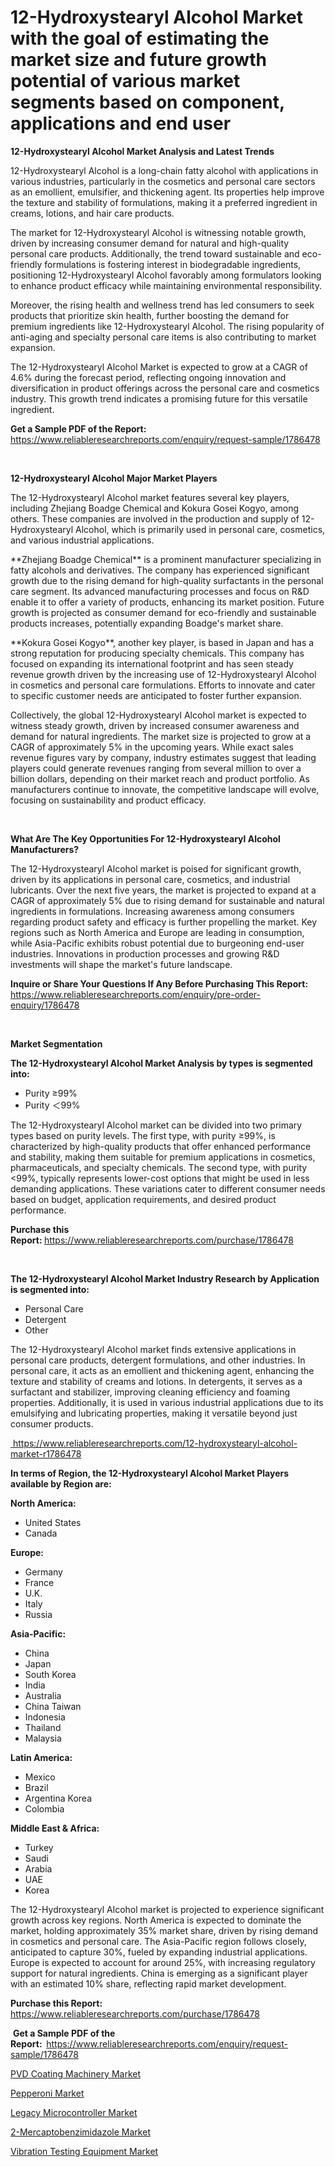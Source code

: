 <p><h1>12-Hydroxystearyl Alcohol Market with the goal of estimating the market size and future growth potential of various market segments based on component, applications and end user</h1></p><p><strong>12-Hydroxystearyl Alcohol Market Analysis and Latest Trends</strong></p>
<p><p>12-Hydroxystearyl Alcohol is a long-chain fatty alcohol with applications in various industries, particularly in the cosmetics and personal care sectors as an emollient, emulsifier, and thickening agent. Its properties help improve the texture and stability of formulations, making it a preferred ingredient in creams, lotions, and hair care products. </p><p>The market for 12-Hydroxystearyl Alcohol is witnessing notable growth, driven by increasing consumer demand for natural and high-quality personal care products. Additionally, the trend toward sustainable and eco-friendly formulations is fostering interest in biodegradable ingredients, positioning 12-Hydroxystearyl Alcohol favorably among formulators looking to enhance product efficacy while maintaining environmental responsibility.</p><p>Moreover, the rising health and wellness trend has led consumers to seek products that prioritize skin health, further boosting the demand for premium ingredients like 12-Hydroxystearyl Alcohol. The rising popularity of anti-aging and specialty personal care items is also contributing to market expansion. </p><p>The 12-Hydroxystearyl Alcohol Market is expected to grow at a CAGR of 4.6% during the forecast period, reflecting ongoing innovation and diversification in product offerings across the personal care and cosmetics industry. This growth trend indicates a promising future for this versatile ingredient.</p></p>
<p><strong>Get a Sample PDF of the Report:&nbsp;</strong> <a href="https://www.reliableresearchreports.com/enquiry/request-sample/1786478?utm_campaign=7&utm_medium=2&utm_source=Github&utm_content=ia&utm_term=19122024&utm_id=12-hydroxystearyl-alcohol">https://www.reliableresearchreports.com/enquiry/request-sample/1786478</a></p>
<p>&nbsp;</p>
<p><strong>12-Hydroxystearyl Alcohol Major Market Players</strong></p>
<p><p>The 12-Hydroxystearyl Alcohol market features several key players, including Zhejiang Boadge Chemical and Kokura Gosei Kogyo, among others. These companies are involved in the production and supply of 12-Hydroxystearyl Alcohol, which is primarily used in personal care, cosmetics, and various industrial applications.</p><p>**Zhejiang Boadge Chemical** is a prominent manufacturer specializing in fatty alcohols and derivatives. The company has experienced significant growth due to the rising demand for high-quality surfactants in the personal care segment. Its advanced manufacturing processes and focus on R&D enable it to offer a variety of products, enhancing its market position. Future growth is projected as consumer demand for eco-friendly and sustainable products increases, potentially expanding Boadge's market share.</p><p>**Kokura Gosei Kogyo**, another key player, is based in Japan and has a strong reputation for producing specialty chemicals. This company has focused on expanding its international footprint and has seen steady revenue growth driven by the increasing use of 12-Hydroxystearyl Alcohol in cosmetics and personal care formulations. Efforts to innovate and cater to specific customer needs are anticipated to foster further expansion.</p><p>Collectively, the global 12-Hydroxystearyl Alcohol market is expected to witness steady growth, driven by increased consumer awareness and demand for natural ingredients. The market size is projected to grow at a CAGR of approximately 5% in the upcoming years. While exact sales revenue figures vary by company, industry estimates suggest that leading players could generate revenues ranging from several million to over a billion dollars, depending on their market reach and product portfolio. As manufacturers continue to innovate, the competitive landscape will evolve, focusing on sustainability and product efficacy.</p></p>
<p>&nbsp;</p>
<p><strong>What Are The Key Opportunities For 12-Hydroxystearyl Alcohol Manufacturers?</strong></p>
<p><p>The 12-Hydroxystearyl Alcohol market is poised for significant growth, driven by its applications in personal care, cosmetics, and industrial lubricants. Over the next five years, the market is projected to expand at a CAGR of approximately 5% due to rising demand for sustainable and natural ingredients in formulations. Increasing awareness among consumers regarding product safety and efficacy is further propelling the market. Key regions such as North America and Europe are leading in consumption, while Asia-Pacific exhibits robust potential due to burgeoning end-user industries. Innovations in production processes and growing R&D investments will shape the market's future landscape.</p></p>
<p><strong>Inquire or Share Your Questions If Any Before Purchasing This Report:</strong> <a href="https://www.reliableresearchreports.com/enquiry/pre-order-enquiry/1786478?utm_campaign=7&utm_medium=2&utm_source=Github&utm_content=ia&utm_term=19122024&utm_id=12-hydroxystearyl-alcohol">https://www.reliableresearchreports.com/enquiry/pre-order-enquiry/1786478</a></p>
<p>&nbsp;</p>
<p><strong>Market Segmentation</strong></p>
<p><strong>The 12-Hydroxystearyl Alcohol Market Analysis by types is segmented into:</strong></p>
<p><ul><li>Purity ≥99%</li><li>Purity ＜99%</li></ul></p>
<p><p>The 12-Hydroxystearyl Alcohol market can be divided into two primary types based on purity levels. The first type, with purity ≥99%, is characterized by high-quality products that offer enhanced performance and stability, making them suitable for premium applications in cosmetics, pharmaceuticals, and specialty chemicals. The second type, with purity <99%, typically represents lower-cost options that might be used in less demanding applications. These variations cater to different consumer needs based on budget, application requirements, and desired product performance.</p></p>
<p><strong>Purchase this Report:&nbsp;</strong><a href="https://www.reliableresearchreports.com/purchase/1786478?utm_campaign=7&utm_medium=2&utm_source=Github&utm_content=ia&utm_term=19122024&utm_id=12-hydroxystearyl-alcohol">https://www.reliableresearchreports.com/purchase/1786478</a></p>
<p>&nbsp;</p>
<p><strong>The 12-Hydroxystearyl Alcohol Market Industry Research by Application is segmented into:</strong></p>
<p><ul><li>Personal Care</li><li>Detergent</li><li>Other</li></ul></p>
<p><p>The 12-Hydroxystearyl Alcohol market finds extensive applications in personal care products, detergent formulations, and other industries. In personal care, it acts as an emollient and thickening agent, enhancing the texture and stability of creams and lotions. In detergents, it serves as a surfactant and stabilizer, improving cleaning efficiency and foaming properties. Additionally, it is used in various industrial applications due to its emulsifying and lubricating properties, making it versatile beyond just consumer products.</p></p>
<p><a href="https://www.reliableresearchreports.com/12-hydroxystearyl-alcohol-market-r1786478?utm_campaign=7&utm_medium=2&utm_source=Github&utm_content=ia&utm_term=19122024&utm_id=12-hydroxystearyl-alcohol">&nbsp;https://www.reliableresearchreports.com/12-hydroxystearyl-alcohol-market-r1786478</a></p>
<p><strong>In terms of Region, the 12-Hydroxystearyl Alcohol Market Players available by Region are:</strong></p>
<p>
    <p> <strong> North America: </strong>
        <ul>
            <li>United States</li>
            <li>Canada</li>
        </ul>
        </p> 
    <p> <strong> Europe: </strong>
        <ul>
            <li>Germany</li>
            <li>France</li>
            <li>U.K.</li>
            <li>Italy</li>
            <li>Russia</li>
        </ul>
        </p> 
    <p> <strong> Asia-Pacific: </strong>
        <ul>
            <li>China</li>
            <li>Japan</li>
            <li>South Korea</li>
            <li>India</li>
            <li>Australia</li>
            <li>China Taiwan</li>
            <li>Indonesia</li>
            <li>Thailand</li>
            <li>Malaysia</li>
        </ul>
        </p> 
    <p> <strong> Latin America: </strong>
        <ul>
            <li>Mexico</li>
            <li>Brazil</li>
            <li>Argentina Korea</li>
            <li>Colombia</li>
        </ul>
        </p> 
    <p> <strong> Middle East & Africa: </strong>
        <ul>
            <li>Turkey</li>
            <li>Saudi</li>
            <li>Arabia</li>
            <li>UAE</li>
            <li>Korea</li>
        </ul>
    </p>
    </p>
<p><p>The 12-Hydroxystearyl Alcohol market is projected to experience significant growth across key regions. North America is expected to dominate the market, holding approximately 35% market share, driven by rising demand in cosmetics and personal care. The Asia-Pacific region follows closely, anticipated to capture 30%, fueled by expanding industrial applications. Europe is expected to account for around 25%, with increasing regulatory support for natural ingredients. China is emerging as a significant player with an estimated 10% share, reflecting rapid market development.</p></p>
<p><strong>Purchase this Report: </strong><a href="https://www.reliableresearchreports.com/purchase/1786478?utm_campaign=7&utm_medium=2&utm_source=Github&utm_content=ia&utm_term=19122024&utm_id=12-hydroxystearyl-alcohol">https://www.reliableresearchreports.com/purchase/1786478</a></p>
<p>&nbsp;<strong>Get a Sample PDF of the Report:&nbsp;&nbsp;</strong><a href="https://www.reliableresearchreports.com/enquiry/request-sample/1786478?utm_campaign=7&utm_medium=2&utm_source=Github&utm_content=ia&utm_term=19122024&utm_id=12-hydroxystearyl-alcohol">https://www.reliableresearchreports.com/enquiry/request-sample/1786478</a></p>
<p><strong></strong></p>
<p><p><a href="https://www.linkedin.com/pulse/future-revenue-growth-pvd-coating-machinery-market-projected-ndmpf?utm_campaign=7&utm_medium=2&utm_source=Github&utm_content=ia&utm_term=19122024&utm_id=12-hydroxystearyl-alcohol">PVD Coating Machinery Market</a></p><p><a href="https://www.linkedin.com/pulse/pepperoni-market-analysis-indicates-favorable-growth-projected-ulbrf?utm_campaign=7&utm_medium=2&utm_source=Github&utm_content=ia&utm_term=19122024&utm_id=12-hydroxystearyl-alcohol">Pepperoni Market</a></p><p><a href="https://github.com/Krish2023na/Market-Research-Report-List-6/blob/main/legacy-microcontroller-market.md?utm_campaign=7&utm_medium=2&utm_source=Github&utm_content=ia&utm_term=19122024&utm_id=12-hydroxystearyl-alcohol">Legacy Microcontroller Market</a></p><p><a href="https://github.com/bmorecock/Market-Research-Report-List-5/blob/main/2-mercaptobenzimidazole-market.md?utm_campaign=7&utm_medium=2&utm_source=Github&utm_content=ia&utm_term=19122024&utm_id=12-hydroxystearyl-alcohol">2-Mercaptobenzimidazole Market</a></p><p><a href="https://www.linkedin.com/pulse/market-analysis-vibration-testing-equipment-trends-share-gjhcf?utm_campaign=7&utm_medium=2&utm_source=Github&utm_content=ia&utm_term=19122024&utm_id=12-hydroxystearyl-alcohol">Vibration Testing Equipment Market</a></p></p>